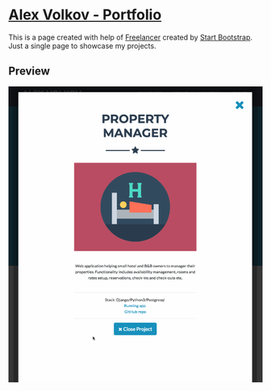 # [Alex Volkov - Portfolio](https://wolf637.github.io)

This is a page created with help of [Freelancer](http://startbootstrap.com/template-overviews/freelancer/) created by [Start Bootstrap](http://startbootstrap.com/). Just a single page to showcase my projects.

## Preview

[![Portfolio Preview](/img/portfolio_preview.gif)](https://wolf637.github.io)



